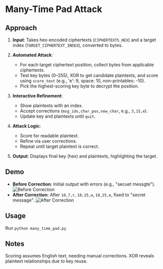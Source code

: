 # Many-Time Pad Attack

## Approach

1. **Input**: Takes hex-encoded ciphertexts (`CIPHERTEXTS_HEX`) and a target index (`TARGET_CIPHERTEXT_INDEX`), converted to bytes.

2. **Automated Attack**:
   - For each target ciphertext position, collect bytes from applicable ciphertexts.
   - Test key bytes (0–255), XOR to get candidate plaintexts, and score using `score_text` (e.g., 'e': 9, space: 10, non-printables: -10).
   - Pick the highest-scoring key byte to decrypt the position.

3. **Interactive Refinement**:
   - Show plaintexts with an index.
   - Accept corrections (`msg_idx,char_pos,new_char`, e.g., `3,15,e`).
   - Update key and plaintexts until `quit`.

4. **Attack Logic**:
   - Score for readable plaintext.
   - Refine via user corrections.
   - Repeat until target plaintext is correct.

5. **Output**: Displays final key (hex) and plaintexts, highlighting the target.

## Demo
- **Before Correction**: Initial output with errors (e.g., "secuet messgte").
  ![Before Correction](images/before_correction.png)
- **After Correction**: After `10,7,r`, `10,15,a`, `10,25,e`, fixed to "secret message".
  ![After Correction](images/after_correction.png)

## Usage
Run `python many_time_pad.py`

## Notes
Scoring assumes English text, needing manual corrections. XOR reveals plaintext relationships due to key reuse.